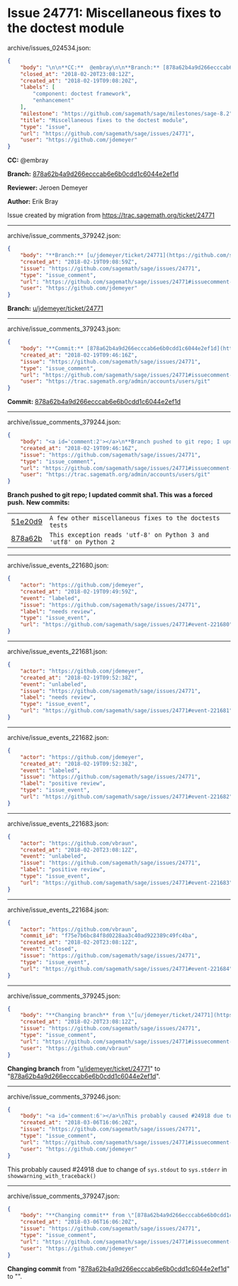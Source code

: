 # Issue 24771: Miscellaneous fixes to the doctest module

archive/issues_024534.json:
```json
{
    "body": "\n\n**CC:**  @embray\n\n**Branch:** [878a62b4a9d266ecccab6e6b0cdd1c6044e2ef1d](https://github.com/sagemath/sagetrac-mirror/commit/878a62b4a9d266ecccab6e6b0cdd1c6044e2ef1d)\n\n**Reviewer:** Jeroen Demeyer\n\n**Author:** Erik Bray\n\nIssue created by migration from https://trac.sagemath.org/ticket/24771\n\n",
    "closed_at": "2018-02-20T23:08:12Z",
    "created_at": "2018-02-19T09:08:20Z",
    "labels": [
        "component: doctest framework",
        "enhancement"
    ],
    "milestone": "https://github.com/sagemath/sage/milestones/sage-8.2",
    "title": "Miscellaneous fixes to the doctest module",
    "type": "issue",
    "url": "https://github.com/sagemath/sage/issues/24771",
    "user": "https://github.com/jdemeyer"
}
```


**CC:**  @embray

**Branch:** [878a62b4a9d266ecccab6e6b0cdd1c6044e2ef1d](https://github.com/sagemath/sagetrac-mirror/commit/878a62b4a9d266ecccab6e6b0cdd1c6044e2ef1d)

**Reviewer:** Jeroen Demeyer

**Author:** Erik Bray

Issue created by migration from https://trac.sagemath.org/ticket/24771





---

archive/issue_comments_379242.json:
```json
{
    "body": "**Branch:** [u/jdemeyer/ticket/24771](https://github.com/sagemath/sagetrac-mirror/tree/u/jdemeyer/ticket/24771)",
    "created_at": "2018-02-19T09:08:59Z",
    "issue": "https://github.com/sagemath/sage/issues/24771",
    "type": "issue_comment",
    "url": "https://github.com/sagemath/sage/issues/24771#issuecomment-379242",
    "user": "https://github.com/jdemeyer"
}
```

**Branch:** [u/jdemeyer/ticket/24771](https://github.com/sagemath/sagetrac-mirror/tree/u/jdemeyer/ticket/24771)



---

archive/issue_comments_379243.json:
```json
{
    "body": "**Commit:** [878a62b4a9d266ecccab6e6b0cdd1c6044e2ef1d](https://github.com/sagemath/sagetrac-mirror/commit/878a62b4a9d266ecccab6e6b0cdd1c6044e2ef1d)",
    "created_at": "2018-02-19T09:46:16Z",
    "issue": "https://github.com/sagemath/sage/issues/24771",
    "type": "issue_comment",
    "url": "https://github.com/sagemath/sage/issues/24771#issuecomment-379243",
    "user": "https://trac.sagemath.org/admin/accounts/users/git"
}
```

**Commit:** [878a62b4a9d266ecccab6e6b0cdd1c6044e2ef1d](https://github.com/sagemath/sagetrac-mirror/commit/878a62b4a9d266ecccab6e6b0cdd1c6044e2ef1d)



---

archive/issue_comments_379244.json:
```json
{
    "body": "<a id='comment:2'></a>\n**Branch pushed to git repo; I updated commit sha1. This was a forced push.** **New commits:**\n<table><tr><td><a href=\"https://github.com/sagemath/sagetrac-mirror/commit/51e20d952d2f294662f47f1a6e52c62ea8617d6b\">51e20d9</a></td><td><code>A few other miscellaneous fixes to the doctests tests</code></td></tr><tr><td><a href=\"https://github.com/sagemath/sagetrac-mirror/commit/878a62b4a9d266ecccab6e6b0cdd1c6044e2ef1d\">878a62b</a></td><td><code>This exception reads 'utf-8' on Python 3 and 'utf8' on Python 2</code></td></tr></table>\n",
    "created_at": "2018-02-19T09:46:16Z",
    "issue": "https://github.com/sagemath/sage/issues/24771",
    "type": "issue_comment",
    "url": "https://github.com/sagemath/sage/issues/24771#issuecomment-379244",
    "user": "https://trac.sagemath.org/admin/accounts/users/git"
}
```

<a id='comment:2'></a>
**Branch pushed to git repo; I updated commit sha1. This was a forced push.** **New commits:**
<table><tr><td><a href="https://github.com/sagemath/sagetrac-mirror/commit/51e20d952d2f294662f47f1a6e52c62ea8617d6b">51e20d9</a></td><td><code>A few other miscellaneous fixes to the doctests tests</code></td></tr><tr><td><a href="https://github.com/sagemath/sagetrac-mirror/commit/878a62b4a9d266ecccab6e6b0cdd1c6044e2ef1d">878a62b</a></td><td><code>This exception reads 'utf-8' on Python 3 and 'utf8' on Python 2</code></td></tr></table>




---

archive/issue_events_221680.json:
```json
{
    "actor": "https://github.com/jdemeyer",
    "created_at": "2018-02-19T09:49:59Z",
    "event": "labeled",
    "issue": "https://github.com/sagemath/sage/issues/24771",
    "label": "needs review",
    "type": "issue_event",
    "url": "https://github.com/sagemath/sage/issues/24771#event-221680"
}
```



---

archive/issue_events_221681.json:
```json
{
    "actor": "https://github.com/jdemeyer",
    "created_at": "2018-02-19T09:52:38Z",
    "event": "unlabeled",
    "issue": "https://github.com/sagemath/sage/issues/24771",
    "label": "needs review",
    "type": "issue_event",
    "url": "https://github.com/sagemath/sage/issues/24771#event-221681"
}
```



---

archive/issue_events_221682.json:
```json
{
    "actor": "https://github.com/jdemeyer",
    "created_at": "2018-02-19T09:52:38Z",
    "event": "labeled",
    "issue": "https://github.com/sagemath/sage/issues/24771",
    "label": "positive review",
    "type": "issue_event",
    "url": "https://github.com/sagemath/sage/issues/24771#event-221682"
}
```



---

archive/issue_events_221683.json:
```json
{
    "actor": "https://github.com/vbraun",
    "created_at": "2018-02-20T23:08:12Z",
    "event": "unlabeled",
    "issue": "https://github.com/sagemath/sage/issues/24771",
    "label": "positive review",
    "type": "issue_event",
    "url": "https://github.com/sagemath/sage/issues/24771#event-221683"
}
```



---

archive/issue_events_221684.json:
```json
{
    "actor": "https://github.com/vbraun",
    "commit_id": "f75e7b6bc84f8d0228aa3c40ad922389c49fc4ba",
    "created_at": "2018-02-20T23:08:12Z",
    "event": "closed",
    "issue": "https://github.com/sagemath/sage/issues/24771",
    "type": "issue_event",
    "url": "https://github.com/sagemath/sage/issues/24771#event-221684"
}
```



---

archive/issue_comments_379245.json:
```json
{
    "body": "**Changing branch** from \"[u/jdemeyer/ticket/24771](https://github.com/sagemath/sagetrac-mirror/tree/u/jdemeyer/ticket/24771)\" to \"[878a62b4a9d266ecccab6e6b0cdd1c6044e2ef1d](https://github.com/sagemath/sagetrac-mirror/commit/878a62b4a9d266ecccab6e6b0cdd1c6044e2ef1d)\".",
    "created_at": "2018-02-20T23:08:12Z",
    "issue": "https://github.com/sagemath/sage/issues/24771",
    "type": "issue_comment",
    "url": "https://github.com/sagemath/sage/issues/24771#issuecomment-379245",
    "user": "https://github.com/vbraun"
}
```

**Changing branch** from "[u/jdemeyer/ticket/24771](https://github.com/sagemath/sagetrac-mirror/tree/u/jdemeyer/ticket/24771)" to "[878a62b4a9d266ecccab6e6b0cdd1c6044e2ef1d](https://github.com/sagemath/sagetrac-mirror/commit/878a62b4a9d266ecccab6e6b0cdd1c6044e2ef1d)".



---

archive/issue_comments_379246.json:
```json
{
    "body": "<a id='comment:6'></a>\nThis probably caused #24918 due to change of `sys.stdout` to `sys.stderr` in `showwarning_with_traceback()`",
    "created_at": "2018-03-06T16:06:20Z",
    "issue": "https://github.com/sagemath/sage/issues/24771",
    "type": "issue_comment",
    "url": "https://github.com/sagemath/sage/issues/24771#issuecomment-379246",
    "user": "https://github.com/jdemeyer"
}
```

<a id='comment:6'></a>
This probably caused #24918 due to change of `sys.stdout` to `sys.stderr` in `showwarning_with_traceback()`



---

archive/issue_comments_379247.json:
```json
{
    "body": "**Changing commit** from \"[878a62b4a9d266ecccab6e6b0cdd1c6044e2ef1d](https://github.com/sagemath/sagetrac-mirror/commit/878a62b4a9d266ecccab6e6b0cdd1c6044e2ef1d)\" to \"\".",
    "created_at": "2018-03-06T16:06:20Z",
    "issue": "https://github.com/sagemath/sage/issues/24771",
    "type": "issue_comment",
    "url": "https://github.com/sagemath/sage/issues/24771#issuecomment-379247",
    "user": "https://github.com/jdemeyer"
}
```

**Changing commit** from "[878a62b4a9d266ecccab6e6b0cdd1c6044e2ef1d](https://github.com/sagemath/sagetrac-mirror/commit/878a62b4a9d266ecccab6e6b0cdd1c6044e2ef1d)" to "".

